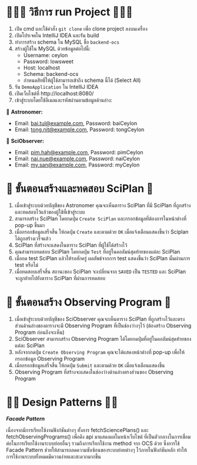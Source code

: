 # 🏃🏻‍♀️ วิธีการ run Project 🏃🏻‍♀️
1. เปิด cmd และใช้คำสั่ง `git clone` เพื่อ clone project ลงบนเครื่อง
2. เปิดโปรเจคใน IntelliJ IDEA และรัน build
3. ทำการสร้าง schema ใน MySQL ชื่อ `backend-ocs`
4. สร้างผู้ใช้ใน MySQL ด้วยข้อมูลต่อไปนี้:
   - Username: ceylon
   - Password: lowsweet
   - Host: localhost
   - Schema: backend-ocs
   - กำหนดสิทธิ์ให้ผู้ใช้สามารถเข้าถึง schema นี้ได้ (Select All)
5. รัน `DemoApplication` ใน IntelliJ IDEA
6. เปิดเว็บไซต์ที่ http://localhost:8080/
7. เข้าสู่ระบบโดยใช้อีเมลและรหัสผ่านตามข้อมูลด้านล่าง:

  🌅 **Astronomer:** 
   - Email: bai.tul@example.com, Password: baiCeylon
   - Email: tong.nit@example.com, Password: tongCeylon

  🌌 **SciObserver:**  
   - Email: pim.hah@example.com, Password: pimCeylon
   - Email: nai.nue@example.com, Password: naiCeylon
   - Email: my.san@example.com, Password: myCeylon

# 🦩 ขั้นตอนสร้างและทดสอบ SciPlan 🦩

1. เมื่อเข้าสู่ระบบด้วยบัญชีของ Astronomer คุณจะเห็นตาราง SciPlan ที่มี SciPlan ที่ถูกสร้างและทดสอบไว้แล้วของผู้ใช้ที่เข้าสู่ระบบ 
2. สามารถสร้าง SciPlan โดยกดปุ่ม `Create SciPlan` และกรอกข้อมูลที่ต้องการในหน้าต่างที่ pop-up ขึ้นมา
3. เมื่อกรอกข้อมูลเสร็จสิ้น ให้กดปุ่ม `Create` และตามด้วย `OK` เมื่อแจ้งเตือนแสดงขึ้นว่า Sciplan ได้ถูกสร้างเวร็จแล้ว
4. SciPlan ที่สร้างจะแสดงในตาราง SciPlan ที่ผู้ใช้ได้สร้างไว้
5. คุณสามารถทดสอบ SciPlan โดยกดปุ่ม `Test` ที่อยู่ในคอลัมน์สุดท้ายของแต่ละ SciPlan
6. เมื่อกด test SciPlan แล้วให้รอสักครู่ ผลลัพธ์จากการ test แสดงขึ้นว่า SciPlan นั้นผ่านการ test หรือไม่
7. เมื่อทดสอบเสร็จสิ้น สถานะของ SciPlan จะเปลี่ยนจาก `SAVED` เป็น `TESTED` และ SciPlan จะถูกย้ายไปยังตาราง SciPlan ที่ผ่านการทดสอบ

# 🦚 ขั้นตอนสร้าง Observing Program 🦚

1. เมื่อเข้าสู่ระบบด้วยบัญชีของ SciObserver คุณจะเห็นตาราง SciPlan ที่ถูกสร้างไว้และตรงส่วนด้านล่างของตารางจะมี Observing Program ที่เป็นช่องว่างๆไว้ (ต้องสร้าง Observing Program ก่อนถึงจะเห็น)
2. SciObserver สามารถสร้าง Observing Program ได้โดยกดปุ่มที่อยู่ในคอลัมน์สุดท้ายของแต่ละ SciPlan
3. หลังจากกดปุ่ม `Create Observing Program` คุณจะได้แสดงหน้าต่างที่ pop-up เพื่อให้กรอกข้อมูล Observing Program
4. เมื่อกรอกข้อมูลเสร็จสิ้น ให้กดปุ่ม `Submit` และตามด้วย `OK` เมื่อแจ้งเตือนแสดงขึ้น
5. Observing Program ที่สร้างจะแสดงในช่องว่างด้านล่างตรงส่วนของ Observing Program


# 🧘🏻 Design Patterns 🧘🏻

**_Facade Pattern_**

เนื่องจากมีการเรียกใช้งานฟังก์ชันต่างๆ ทั้งการ fetchSciencePlans() และ fetchObservingPrograms() เพื่อดึง api มาแสดงผลในหน้าเว็บไซต์ ที่เป็นตัวกลางในการเชื่อมต่อในการเรียกใช้งานระบบย่อยอื่นๆ รวมถึงการเรียกใช้งาน method จาก OCS ด้วย ซึ่งการใช้ Facade Pattern ช่วยให้สามารถลดความซับซ้อนของระบบย่อยต่างๆ ไว้ภายในฟังก์ชันหลัก ทำให้การใช้งานระบบทั้งหมดมีความง่ายและสะดวกมากขึ้น

